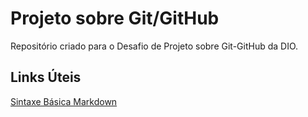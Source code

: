 # Projeto sobre Git/GitHub
Repositório criado para o Desafio de Projeto sobre Git-GitHub da DIO.

## Links Úteis
[Sintaxe Básica Markdown](https://www.markdownguide.org/basic-syntax)
